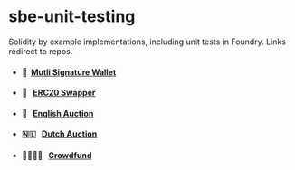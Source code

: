 # sbe-unit-testing
Solidity by example implementations, including unit tests in Foundry. Links redirect to repos.

* #### 👛 &nbsp;[Mutli Signature Wallet](https://github.com/Farber98/MultiSigWallet)
* #### 💱 &nbsp;&nbsp;[ERC20 Swapper](https://github.com/Farber98/ERC20-swap)
* #### 🏴󠁧󠁢󠁥󠁮󠁧󠁿 &nbsp;&nbsp;[English Auction](https://github.com/Farber98/english-auction-NFT)
* #### 🇳🇱 &nbsp;&nbsp;[Dutch Auction](https://github.com/Farber98/MultiSigWallet)
* #### 👨‍👩‍👧‍👦 &nbsp;&nbsp;[Crowdfund](https://github.com/Farber98/MultiSigWallet)
